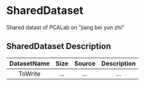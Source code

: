 # SharedDataset
Shared datast of PCALab on "jiang bei yun zhi"

## SharedDataset Description
| DatasetName | Size | Source | Description |
| :---------: | :--: | :----: | :---------: |
| ToWrite     | ...  | ...    | ...         |   